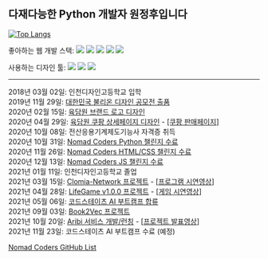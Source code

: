다재다능한 Python 개발자 원정후입니다
---
[![Top Langs](https://github-readme-stats.vercel.app/api/top-langs/?username=clomia&hide=Jupyter%20Notebook)](https://github.com/anuraghazra/github-readme-stats)

좋아하는 웹 개발 스택: <img src="https://img.shields.io/badge/Python-3776AB?style=flat-square&logo=Python&logoColor=white"/> <img src="https://img.shields.io/badge/Django-092E20?style=flat-square&logo=Django&logoColor=white"/> <img src="https://img.shields.io/badge/Amazon AWS-232F3E?style=flat-square&logo=Amazon AWS&logoColor=white"/> <img src="https://img.shields.io/badge/JavaScript-F7DF1E?style=flat-square&logo=JavaScript&logoColor=white"/> <img src="https://img.shields.io/badge/CSS3-1572B6?style=flat-square&logo=CSS3&logoColor=white"/>


사용하는 디자인 툴: <img src="https://img.shields.io/badge/Adobe Illustrator-FF9A00?style=flat-square&logo=Adobe Illustrator&logoColor=white"/> <img src="https://img.shields.io/badge/Adobe Photoshop-31A8FF?style=flat-square&logo=Adobe Photoshop&logoColor=white"/> <img src="https://img.shields.io/badge/Adobe Premiere Pro-9999FF?style=flat-square&logo=Adobe Premiere Pro&logoColor=white"/>

--- 


2018년 03월 02일: 인천디자인고등학교 입학  
2019년 11월 29일: [대한민국 불리온 디자인 공모전 출품](https://drive.google.com/file/d/1GfyTq8LSErdfTZ3X0A1rv0Yly2osHsbp/view?usp=sharing)  
2020년 02월 15일: [육담원 브랜드 로고 디자인](https://drive.google.com/file/d/1OarcWQuopA1BDjU7ZNhAms40yZHnpZd-/view?usp=sharing)  
2020년 04월 29일: [육담원 쿠팡 상세페이지 디자인](https://thumbnail10.coupangcdn.com/thumbnails/remote/q89/image/vendor_inventory/12c3/ac2270e6f14550143e1b80ed07fe4063b16b78908d569487ebd390618cc2.jpg) - [[쿠팡 판매페이지]](https://www.coupang.com/vp/products/5208246228?itemId=7277670164&vendorItemId=74568999404&q=%EC%9C%A1%EB%8B%B4%EC%9B%90&itemsCount=36&searchId=485a47dd2755409cb9f6f9ba90349aaf&rank=1&isAddedCart=)  
2020년 10월 08일: 전산응용기계제도기능사 자격증 취득  
2020년 10월 31일: [Nomad Coders Python 챌린지 수료](https://nomadcoders.co/certs/96ae9432-a982-420f-b113-39c9874e30ea)  
2020년 11월 26일: [Nomad Coders HTML/CSS 챌린지 수료](https://nomadcoders.co/certs/26a76bfd-8f67-4ecd-a886-fd64b40a2797)  
2020년 12월 13일: [Nomad Coders JS 챌린지 수료](https://nomadcoders.co/certs/ad5f31f6-5cf7-4662-b036-216c6b28a91c)  
2021년 01월 11일: 인천디자인고등학교 졸업  
2021년 03월 15일: [Clomia-Network 프로젝트](https://github.com/clomia/Clomia-Network) - [[프로그램 시연영상](https://youtu.be/Vqp2ksNoa38)]  
2021년 04월 28일: [LifeGame v1.0.0 프로젝트](https://github.com/clomia/LifeGame) - [[게임 시연영상](https://youtu.be/MCcvHmha7Hc)]  
2021년 05월 06일: [코드스테이츠 AI 부트캠프 합류](https://www.codestates.com/course/ai)  
2021년 09월 03일: [Book2Vec 프로젝트](https://github.com/clomia/Book2Vec)  
2021년 10월 20일: [Aribi 서비스 개발/런칭](https://clomia.aribi.community/) - [[프로젝트 발표영상](https://youtu.be/AGE5lyE0TgU)]  
2021년 11월 23일: 코드스테이츠 AI 부트캠프 수료 (예정)  
 
 
 
 
[Nomad Coders GitHub List](https://github.com/nomadcoders/nomadcoders-github-list)
